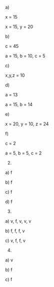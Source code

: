 a)

x = 15 

x = 15, y = 20

b)

c = 45

a = 15, b = 10, c = 5

c)

x,y,z = 10

d)

a = 13

a = 15, b = 14 

e)

x = 20, y = 10, z = 24

f) 

c = 2

a = 5, b = 5, c = 2

2)

a) f

b) f

c) f

d) f

3)

a) v, f, v, v, v

b) f, f, f, v

c) v, f, f, v 

4)

a) v

b) f

c) f